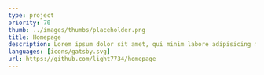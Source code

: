 ```yaml
---
type: project
priority: 70
thumb: ../images/thumbs/placeholder.png
title: Homepage
description: Lorem ipsum dolor sit amet, qui minim labore adipisicing minim sint cillum sint consectetur cupidatat.
languages: [icons/gatsby.svg]
url: https://github.com/light7734/homepage
---
```

